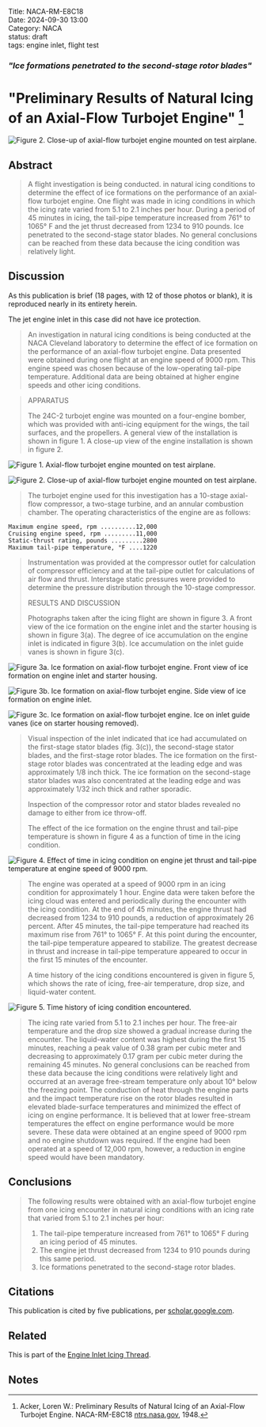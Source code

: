 Title: NACA-RM-E8C18     
Date: 2024-09-30 13:00  
Category: NACA  
status: draft  
tags: engine inlet, flight test   

### _"Ice formations penetrated to the second-stage rotor blades"_  

# "Preliminary Results of Natural Icing of an Axial-Flow Turbojet Engine" [^1]  

![Figure 2. Close-up of axial-flow turbojet engine mounted on test airplane.](/images%2FNACA-RM-E8C18%2FFigure%202.png)  

## Abstract  

>A flight investigation is being conducted. in natural icing conditions 
to determine the effect of ice formations on the performance
of an axial-flow turbojet engine. One flight was made in icing conditions 
in which the icing rate varied from 5.1 to 2.1 inches per hour.
During a period of 45 minutes in icing, the tail-pipe temperature
increased from 761° to 1065° F and the jet thrust decreased from 1234
to 910 pounds. Ice penetrated to the second-stage stator blades.
No general conclusions can be reached from these data because
the icing condition was relatively light.  

## Discussion  

As this publication is brief (18 pages, with 12 of those photos or blank), 
it is reproduced nearly in its entirety herein.  

The jet engine inlet in this case did not have ice protection.  

>An investigation in natural icing conditions is being conducted 
at the NACA Cleveland laboratory to determine the effect of
ice formation on the performance of an axial-flow turbojet engine.
Data presented were obtained during one flight at an engine speed
of 9000 rpm. This engine speed was chosen because of the low-operating 
tail-pipe temperature. Additional data are being obtained
at higher engine speeds and other icing conditions.  

>APPARATUS  
> 
>The 24C-2 turbojet engine was mounted on a four-engine bomber,
which was provided with anti-icing equipment for the wings, the tail
surfaces, and the propellers. A general view of the installation is
shown in figure 1. A close-up view of the engine installation is
shown in figure 2. 

![Figure 1. Axial-flow turbojet engine mounted on test airplane.](/images%2FNACA-RM-E8C18%2FFigure%201.png)  

![Figure 2. Close-up of axial-flow turbojet engine mounted on test airplane.](/images%2FNACA-RM-E8C18%2FFigure%202.png)  
 
>The turbojet engine used for this investigation
has a 10-stage axial-flow compressor, a two-stage turbine, and an
annular combustion chamber. The operating characteristics of the
engine are as follows:  

```text
Maximum engine speed, rpm ..........12,000
Cruising engine speed, rpm .........11,000
Static-thrust rating, pounds .........2800
Maximum tail-pipe temperature, °F ....1220
```

>Instrumentation was provided at the compressor outlet for calculation 
of compressor efficiency and at the tail-pipe outlet for
calculations of air flow and thrust. Interstage static pressures
were provided to determine the pressure distribution through the
10-stage compressor.  
> 
>RESULTS AND DISCUSSION  
> 
>Photographs taken after the icing flight are shown in figure 3.
A front view of the ice formation on the engine inlet and the starter
housing is shown in figure 3(a). The degree of ice accumulation on
the engine inlet is indicated in figure 3(b). Ice accumulation on
the inlet guide vanes is shown in figure 3(c). 

![Figure 3a. Ice formation on axial-flow turbojet engine. Front view of ice formation on engine inlet and starter housing.](/images%2FNACA-RM-E8C18%2FFigure%203a.png)  

![Figure 3b. Ice formation on axial-flow turbojet engine. Side view of ice formation on engine inlet.](/images%2FNACA-RM-E8C18%2FFigure%203b.png)  

![Figure 3c. Ice formation on axial-flow turbojet engine. Ice on inlet guide vanes (ice on starter housing removed).](/images%2FNACA-RM-E8C18%2FFigure%203c.png)  

>Visual inspection
of the inlet indicated that ice had accumulated on the first-stage
stator blades (fig. 3(c)), the second-stage stator blades, and the
first-stage rotor blades. The ice formation on the first-stage
rotor blades was concentrated at the leading edge and was approximately 
1/8 inch thick. The ice formation on the second-stage stator
blades was also concentrated at the leading edge and was approximately 
1/32 inch thick and rather sporadic.  
> 
>Inspection of the compressor rotor and stator blades revealed
no damage to either from ice throw-off.  
> 
> The effect of the ice formation on the engine thrust and tail-pipe 
temperature is shown in figure 4 as a function of time in the
icing condition. 

![Figure 4. Effect of time in icing condition on engine jet
thrust and tail-pipe temperature at engine speed of 9000 rpm.](/images%2FNACA-RM-E8C18%2FFigure%204.png)  

>The engine was operated at a speed of 9000 rpm in
an icing condition for approximately 1 hour. Engine data were
taken before the icing cloud was entered and periodically during
the encounter with the icing condition. At the end of 45 minutes,
the engine thrust had decreased from 1234 to 910 pounds, a reduction
of approximately 26 percent. After 45 minutes, the tail-pipe temperature 
had reached its maximum rise from 761° to 1065° F. At
this point during the encounter, the tail-pipe temperature appeared
to stabilize. The greatest decrease in thrust and increase in
tail-pipe temperature appeared to occur in the first 15 minutes
of the encounter.  
> 
>A time history of the icing conditions encountered is given in
figure 5, which shows the rate of icing, free-air temperature, drop
size, and liquid-water content.  

![Figure 5. Time history of icing condition encountered.](/images%2FNACA-RM-E8C18%2FFigure%205.png)  

>The icing rate varied from 5.1 to
2.1 inches per hour. The free-air temperature and the drop size
showed a gradual increase during the encounter. The liquid-water
content was highest during the first 15 minutes, reaching a peak
value of 0.38 gram per cubic meter and decreasing to approximately
0.17 gram per cubic meter during the remaining 45 minutes.
No general conclusions can be reached from these data because
the icing conditions were relatively light and occurred at an
average free-stream temperature only about 10° below the freezing
point. The conduction of heat through the engine parts and the
impact temperature rise on the rotor blades resulted in elevated
blade-surface temperatures and minimized the effect of icing on
engine performance. It is believed that at lower free-stream temperatures 
the effect on engine performance would be more severe.
These data were obtained at an engine speed of 9000 rpm and no
engine shutdown was required. If the engine had been operated at
a speed of 12,000 rpm, however, a reduction in engine speed would
have been mandatory.  

## Conclusions  

>The following results were obtained with an axial-flow turbojet 
engine from one icing encounter in natural icing conditions
with an icing rate that varied from 5.1 to 2.1 inches per hour:  
>1. The tail-pipe temperature increased from 761° to 1065° F
during an icing period of 45 minutes.  
>2. The engine jet thrust decreased from 1234 to 910 pounds
during this same period.  
>3. Ice formations penetrated to the second-stage rotor blades.  

## Citations  

This publication is cited by five publications, per [scholar.google.com](https://scholar.google.com/scholar?hl=en&as_sdt=5%2C48&sciodt=0%2C48&cites=693079547255783446&scipsc=&q=Preliminary+Results+of+Natural+Icing+of+an+Axial-Flow+Turbojet+Engine&btnG=).  

## Related  

This is part of the [Engine Inlet Icing Thread]({filename}Engine%20Inlet%20Icing.md).  

## Notes  

[^1]: Acker, Loren W.: Preliminary Results of Natural Icing of an Axial-Flow Turbojet Engine. NACA-RM-E8C18 [ntrs.nasa.gov](https://ntrs.nasa.gov/citations/19930086190), 1948.  
